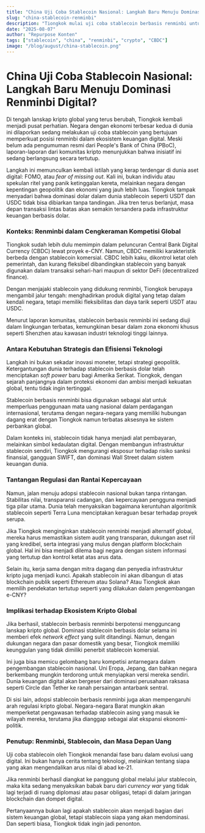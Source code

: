```yaml
---
title: "China Uji Coba Stablecoin Nasional: Langkah Baru Menuju Dominasi Renminbi Digital?"
slug: "china-stablecoin-renminbi"
description: "Tiongkok mulai uji coba stablecoin berbasis renminbi untuk memperluas dominasi mata uang nasional di era digital. Apa dampaknya ke ekosistem kripto global?"
date: "2025-08-07"
author: "Repurpose Konten"
tags: ["stablecoin", "china", "renminbi", "crypto", "CBDC"]
image: "/blog/august/china-stablecoin.png"
---
```


# China Uji Coba Stablecoin Nasional: Langkah Baru Menuju Dominasi Renminbi Digital?

Di tengah lanskap kripto global yang terus berubah, Tiongkok kembali menjadi pusat perhatian. Negara dengan ekonomi terbesar kedua di dunia ini dilaporkan sedang melakukan uji coba stablecoin yang bertujuan memperkuat posisi renminbi dalam ekosistem keuangan digital. Meski belum ada pengumuman resmi dari People's Bank of China (PBoC), laporan-laporan dari komunitas kripto menunjukkan bahwa inisiatif ini sedang berlangsung secara tertutup.

Langkah ini memunculkan kembali istilah yang kerap terdengar di dunia aset digital: FOMO, atau *fear of missing out*. Kali ini, bukan individu atau spekulan ritel yang panik ketinggalan kereta, melainkan negara dengan kepentingan geopolitik dan ekonomi yang jauh lebih luas. Tiongkok tampak menyadari bahwa dominasi dolar dalam dunia stablecoin seperti USDT dan USDC tidak bisa dibiarkan tanpa tandingan. Jika tren terus berlanjut, masa depan transaksi lintas batas akan semakin tersandera pada infrastruktur keuangan berbasis dolar.

### Konteks: Renminbi dalam Cengkeraman Kompetisi Global

Tiongkok sudah lebih dulu memimpin dalam peluncuran Central Bank Digital Currency (CBDC) lewat proyek e-CNY. Namun, CBDC memiliki karakteristik berbeda dengan stablecoin komersial. CBDC lebih kaku, dikontrol ketat oleh pemerintah, dan kurang fleksibel dibandingkan stablecoin yang banyak digunakan dalam transaksi sehari-hari maupun di sektor DeFi (decentralized finance).

Dengan menjajaki stablecoin yang didukung renminbi, Tiongkok berupaya mengambil jalur tengah: menghadirkan produk digital yang tetap dalam kendali negara, tetapi memiliki fleksibilitas dan daya tarik seperti USDT atau USDC.

Menurut laporan komunitas, stablecoin berbasis renminbi ini sedang diuji dalam lingkungan terbatas, kemungkinan besar dalam zona ekonomi khusus seperti Shenzhen atau kawasan industri teknologi tinggi lainnya.

### Antara Kebutuhan Strategis dan Efisiensi Teknologi

Langkah ini bukan sekadar inovasi moneter, tetapi strategi geopolitik. Ketergantungan dunia terhadap stablecoin berbasis dolar telah menciptakan *soft power* baru bagi Amerika Serikat. Tiongkok, dengan sejarah panjangnya dalam proteksi ekonomi dan ambisi menjadi kekuatan global, tentu tidak ingin tertinggal.

Stablecoin berbasis renminbi bisa digunakan sebagai alat untuk memperluas penggunaan mata uang nasional dalam perdagangan internasional, terutama dengan negara-negara yang memiliki hubungan dagang erat dengan Tiongkok namun terbatas aksesnya ke sistem perbankan global.

Dalam konteks ini, stablecoin tidak hanya menjadi alat pembayaran, melainkan simbol kedaulatan digital. Dengan membangun infrastruktur stablecoin sendiri, Tiongkok mengurangi eksposur terhadap risiko sanksi finansial, gangguan SWIFT, dan dominasi Wall Street dalam sistem keuangan dunia.

### Tantangan Regulasi dan Rantai Kepercayaan

Namun, jalan menuju adopsi stablecoin nasional bukan tanpa rintangan. Stabilitas nilai, transparansi cadangan, dan kepercayaan pengguna menjadi tiga pilar utama. Dunia telah menyaksikan bagaimana keruntuhan algoritmik stablecoin seperti Terra Luna menciptakan keraguan besar terhadap proyek serupa.

Jika Tiongkok menginginkan stablecoin renminbi menjadi alternatif global, mereka harus memastikan sistem audit yang transparan, dukungan aset riil yang kredibel, serta integrasi yang mulus dengan platform blockchain global. Hal ini bisa menjadi dilema bagi negara dengan sistem informasi yang tertutup dan kontrol ketat atas arus data.

Selain itu, kerja sama dengan mitra dagang dan penyedia infrastruktur kripto juga menjadi kunci. Apakah stablecoin ini akan dibangun di atas blockchain publik seperti Ethereum atau Solana? Atau Tiongkok akan memilih pendekatan tertutup seperti yang dilakukan dalam pengembangan e-CNY?

### Implikasi terhadap Ekosistem Kripto Global

Jika berhasil, stablecoin berbasis renminbi berpotensi mengguncang lanskap kripto global. Dominasi stablecoin berbasis dolar selama ini memberi efek *network effect* yang sulit ditandingi. Namun, dengan dukungan negara dan pasar domestik yang besar, Tiongkok memiliki keunggulan yang tidak dimiliki penerbit stablecoin komersial.

Ini juga bisa memicu gelombang baru kompetisi antarnegara dalam pengembangan stablecoin nasional. Uni Eropa, Jepang, dan bahkan negara berkembang mungkin terdorong untuk menyiapkan versi mereka sendiri. Dunia keuangan digital akan bergeser dari dominasi perusahaan raksasa seperti Circle dan Tether ke ranah persaingan antarbank sentral.

Di sisi lain, adopsi stablecoin berbasis renminbi juga akan mempengaruhi arah regulasi kripto global. Negara-negara Barat mungkin akan memperketat pengawasan terhadap stablecoin asing yang masuk ke wilayah mereka, terutama jika dianggap sebagai alat ekspansi ekonomi-politik.

### Penutup: Renminbi, Stablecoin, dan Masa Depan Uang

Uji coba stablecoin oleh Tiongkok menandai fase baru dalam evolusi uang digital. Ini bukan hanya cerita tentang teknologi, melainkan tentang siapa yang akan mengendalikan arus nilai di abad ke-21.

Jika renminbi berhasil diangkat ke panggung global melalui jalur stablecoin, maka kita sedang menyaksikan babak baru dari *currency war* yang tidak lagi terjadi di ruang diplomasi atau pasar obligasi, tetapi di dalam jaringan blockchain dan dompet digital.

Pertanyaannya bukan lagi apakah stablecoin akan menjadi bagian dari sistem keuangan global, tetapi stablecoin siapa yang akan mendominasi. Dan seperti biasa, Tiongkok tidak ingin jadi penonton.
